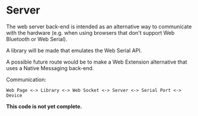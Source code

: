 # Server

The web server back-end is intended as an alternative way to communicate with the hardware (e.g. when using browsers that don't support Web Bluetooth or Web Serial).

A library will be made that emulates the Web Serial API.

A possible future route would be to make a Web Extension alternative that uses a Native Messaging back-end.

Communication:

```
Web Page <-> Library <-> Web Socket <-> Server <-> Serial Port <-> Device
```

**This code is not yet complete.**

